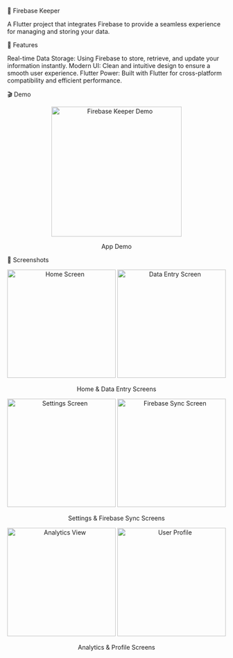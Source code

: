 
🚀 Firebase Keeper

A Flutter project that integrates Firebase to provide a seamless experience for managing and storing your data.

🌟 Features

Real-time Data Storage: Using Firebase to store, retrieve, and update your information instantly.
Modern UI: Clean and intuitive design to ensure a smooth user experience.
Flutter Power: Built with Flutter for cross-platform compatibility and efficient performance.

🎬 Demo

<div align="center"> <img src="https://github.com/user-attachments/assets/48745f51-c014-44e9-891e-d8802dc6e2be" alt="Firebase Keeper Demo" width="300"/> <p>App Demo</p> </div>

📸 Screenshots

<div align="center"> <img src="https://github.com/user-attachments/assets/6428f24b-2830-41e1-bcf5-f02c7d009e06" alt="Home Screen" width="250"/> <img src="https://github.com/user-attachments/assets/c98154e6-698f-46a8-8c44-9493803c5884" alt="Data Entry Screen" width="250"/> <p>Home & Data Entry Screens</p> </div> <div align="center"> <img src="https://github.com/user-attachments/assets/c1b705b3-bb4e-4db4-8216-1f1434ea5511" alt="Settings Screen" width="250"/> <img src="https://github.com/user-attachments/assets/8db51d80-9c6a-4d52-90de-15a571aab592" alt="Firebase Sync Screen" width="250"/> <p>Settings & Firebase Sync Screens</p> </div> <div align="center"> <img src="https://github.com/user-attachments/assets/ba84b27d-cb20-4016-bb43-e584c6ca7744" alt="Analytics View" width="250"/> <img src="https://github.com/user-attachments/assets/cf57b0da-ab3e-4c0e-a56b-bb6106cc4566" alt="User Profile" width="250"/> <p>Analytics & Profile Screens</p> </div>
